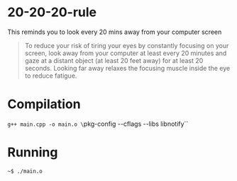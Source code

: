 # 20-20-20-rule

This reminds you to look every 20 mins away from your computer screen

>To reduce your risk of tiring your eyes by constantly focusing on your screen, look away from your computer at least every 20 minutes and gaze at a distant object (at least 20 feet away) for at least 20 seconds.  Looking far away relaxes the focusing muscle inside the eye to reduce fatigue.


# Compilation

 `g++ main.cpp -o main.o \`pkg-config --cflags --libs libnotify\``

# Running 
 ` ~$ ./main.o `

